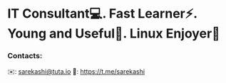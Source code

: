 # IT Consultant💻. Fast Learner⚡️. Young and Useful💪. Linux Enjoyer🐧

### Contacts:
✉️: sarekashi@tuta.io
🤙: https://t.me/sarekashi
